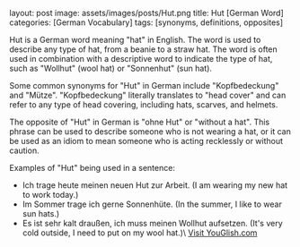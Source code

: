 layout: post
image: assets/images/posts/Hut.png
title: Hut [German Word]
categories: [German Vocabulary]
tags: [synonyms, definitions, opposites]

Hut is a German word meaning "hat" in English. The word is used to describe any type of hat, from a beanie to a straw hat. The word is often used in combination with a descriptive word to indicate the type of hat, such as "Wollhut" (wool hat) or "Sonnenhut" (sun hat).

Some common synonyms for "Hut" in German include "Kopfbedeckung" and "Mütze". "Kopfbedeckung" literally translates to "head cover" and can refer to any type of head covering, including hats, scarves, and helmets.

The opposite of "Hut" in German is "ohne Hut" or "without a hat". This phrase can be used to describe someone who is not wearing a hat, or it can be used as an idiom to mean someone who is acting recklessly or without caution.

Examples of "Hut" being used in a sentence:
- Ich trage heute meinen neuen Hut zur Arbeit. (I am wearing my new hat to work today.)
- Im Sommer trage ich gerne Sonnenhüte. (In the summer, I like to wear sun hats.)
- Es ist sehr kalt draußen, ich muss meinen Wollhut aufsetzen. (It's very cold outside, I need to put on my wool hat.)\ <a id="yg-widget-0" class="youglish-widget" data-query="Hut" data-lang="german" data-components="8412" data-auto-start="0" data-bkg-color="theme_light" data-title="How%20to%20pronounce%20Hut%20in%20German"  rel="nofollow" href="https://youglish.com">Visit YouGlish.com</a><script async src="https://youglish.com/public/emb/widget.js" charset="utf-8"></script>